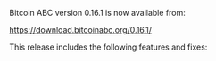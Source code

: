 Bitcoin ABC version 0.16.1 is now available from:

  <https://download.bitcoinabc.org/0.16.1/>

This release includes the following features and fixes:

